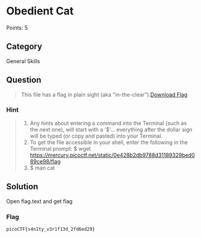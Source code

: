 # Obedient Cat
Points: 5

## Category
General Skills

## Question
>This file has a flag in plain sight (aka "in-the-clear").[Download Flag](https://mercury.picoctf.net/static/0e428b2db9788d31189329bed089ce98/flag)  

### Hint
>1. Any hints about entering a command into the Terminal (such as the next one), will start with a '$'... everything after the dollar sign will be typed (or copy and pasted) into your Terminal.
>2. To get the file accessible in your shell, enter the following in the Terminal prompt: $ wget https://mercury.picoctf.net/static/0e428b2db9788d31189329bed089ce98/flag
>3. $ man cat

## Solution
Open flag.text and get flag


### Flag
`picoCTF{s4n1ty_v3r1f13d_2fd6ed29}`